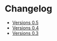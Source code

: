 # Changelog

* [Versions 0.5](/docs/history/0.5.md)
* [Versions 0.4](/docs/history/0.4.md)
* [Versions 0.3](/docs/history/0.3.md)
